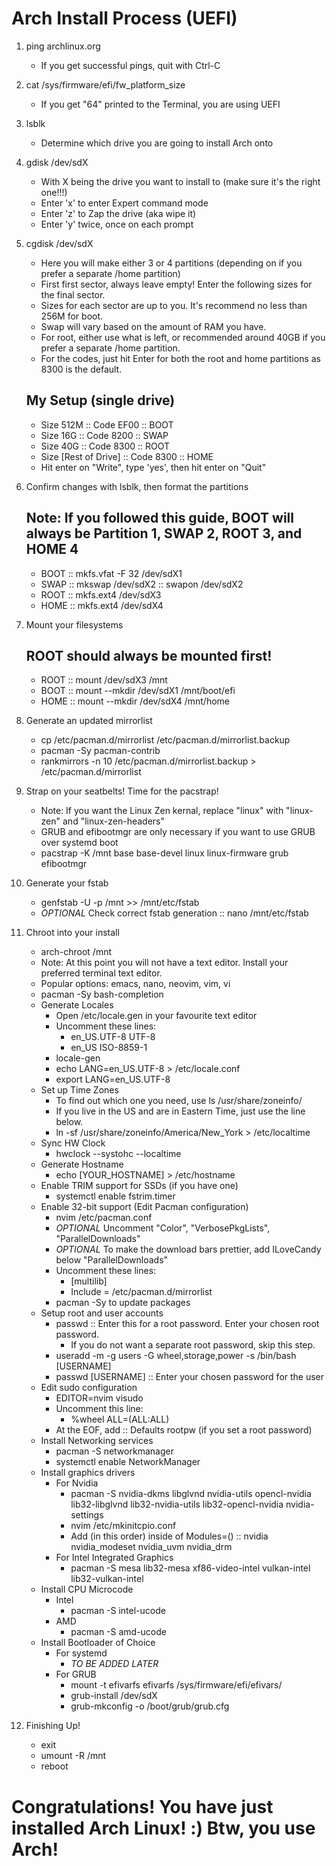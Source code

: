 # Arch Install Process (UEFI)

1. ping archlinux.org
    - If you get successful pings, quit with Ctrl-C

2. cat /sys/firmware/efi/fw_platform_size
    - If you get "64" printed to the Terminal, you are using UEFI

3. lsblk
    - Determine which drive you are going to install Arch onto

4. gdisk /dev/sdX 
    - With X being the drive you want to install to (make sure it's the right one!!!)
    - Enter 'x' to enter Expert command mode
    - Enter 'z' to Zap the drive (aka wipe it)
    - Enter 'y' twice, once on each prompt

5. cgdisk /dev/sdX
    - Here you will make either 3 or 4 partitions (depending on if you prefer a separate /home partition)
    - First first sector, always leave empty! Enter the following sizes for the final sector.
    - Sizes for each sector are up to you. It's recommend no less than 256M for boot. 
    - Swap will vary based on the amount of RAM you have.
    - For root, either use what is left, or recommended around 40GB if you prefer a separate /home partition.
    - For the codes, just hit Enter for both the root and home partitions as 8300 is the default.
    ## My Setup (single drive)
    - Size 512M :: Code EF00 :: BOOT
    - Size 16G :: Code 8200 :: SWAP
    - Size 40G :: Code 8300 :: ROOT
    - Size [Rest of Drive] :: Code 8300 :: HOME
    - Hit enter on "Write", type 'yes', then hit enter on "Quit"

6. Confirm changes with lsblk, then format the partitions
    ## Note: If you followed this guide, BOOT will always be Partition 1, SWAP 2, ROOT 3, and HOME 4
    - BOOT :: mkfs.vfat -F 32 /dev/sdX1
    - SWAP :: mkswap /dev/sdX2 :: swapon /dev/sdX2
    - ROOT :: mkfs.ext4 /dev/sdX3
    - HOME :: mkfs.ext4 /dev/sdX4

7. Mount your filesystems
    ## ROOT should always be mounted first!
    - ROOT :: mount /dev/sdX3 /mnt
    - BOOT :: mount --mkdir /dev/sdX1 /mnt/boot/efi
    - HOME :: mount --mkdir /dev/sdX4 /mnt/home

8. Generate an updated mirrorlist
    - cp /etc/pacman.d/mirrorlist /etc/pacman.d/mirrorlist.backup
    - pacman -Sy pacman-contrib
    - rankmirrors -n 10 /etc/pacman.d/mirrorlist.backup > /etc/pacman.d/mirrorlist

9. Strap on your seatbelts! Time for the pacstrap!
    - Note: If you want the Linux Zen kernal, replace "linux" with "linux-zen" and "linux-zen-headers"
    - GRUB and efibootmgr are only necessary if you want to use GRUB over systemd boot
    - pacstrap -K /mnt base base-devel linux linux-firmware grub efibootmgr

10. Generate your fstab
    - genfstab -U -p /mnt >> /mnt/etc/fstab
    - *OPTIONAL* Check correct fstab generation :: nano /mnt/etc/fstab

11. Chroot into your install
    - arch-chroot /mnt
    - Note: At this point you will not have a text editor. Install your preferred terminal text editor.
    - Popular options: emacs, nano, neovim, vim, vi
    - pacman -Sy bash-completion
    - Generate Locales
        - Open /etc/locale.gen in your favourite text editor
        - Uncomment these lines:
            - en_US.UTF-8 UTF-8
            - en_US ISO-8859-1
        - locale-gen
        - echo LANG=en_US.UTF-8 > /etc/locale.conf
        - export LANG=en_US.UTF-8
    - Set up Time Zones
        - To find out which one you need, use ls /usr/share/zoneinfo/
        - If you live in the US and are in Eastern Time, just use the line below.
        - ln -sf /usr/share/zoneinfo/America/New_York > /etc/localtime
    - Sync HW Clock
        - hwclock --systohc --localtime
    - Generate Hostname
        - echo [YOUR_HOSTNAME] > /etc/hostname
    - Enable TRIM support for SSDs (if you have one)
        - systemctl enable fstrim.timer
    - Enable 32-bit support (Edit Pacman configuration)
        - nvim /etc/pacman.conf
        - *OPTIONAL* Uncomment "Color", "VerbosePkgLists", "ParallelDownloads"
        - *OPTIONAL* To make the download bars prettier, add ILoveCandy below "ParallelDownloads"
        - Uncomment these lines:
            - [multilib]
            - Include = /etc/pacman.d/mirrorlist
        - pacman -Sy to update packages
    - Setup root and user accounts
        - passwd :: Enter this for a root password. Enter your chosen root password.
            - If you do not want a separate root password, skip this step.
        - useradd -m -g users -G wheel,storage,power -s /bin/bash [USERNAME]
        - passwd [USERNAME] :: Enter your chosen password for the user
    - Edit sudo configuration
        - EDITOR=nvim visudo
        - Uncomment this line:
            - %wheel ALL=(ALL:ALL)
        - At the EOF, add :: Defaults rootpw (if you set a root password)
    - Install Networking services
        - pacman -S networkmanager
        - systemctl enable NetworkManager
    - Install graphics drivers
        - For Nvidia
            - pacman -S nvidia-dkms libglvnd nvidia-utils opencl-nvidia lib32-libglvnd lib32-nvidia-utils lib32-opencl-nvidia nvidia-settings
            - nvim /etc/mkinitcpio.conf
            - Add (in this order) inside of Modules=() :: nvidia nvidia_modeset nvidia_uvm nvidia_drm
        - For Intel Integrated Graphics
            - pacman -S mesa lib32-mesa xf86-video-intel vulkan-intel lib32-vulkan-intel
    - Install CPU Microcode
        - Intel
            - pacman -S intel-ucode
        - AMD
            - pacman -S amd-ucode
    - Install Bootloader of Choice
        - For systemd
            - *TO BE ADDED LATER*
        - For GRUB
            - mount -t efivarfs efivarfs /sys/firmware/efi/efivars/
            - grub-install /dev/sdX
            - grub-mkconfig -o /boot/grub/grub.cfg

12. Finishing Up!
    - exit
    - umount -R /mnt
    - reboot

# Congratulations! You have just installed Arch Linux! :) Btw, you use Arch!
